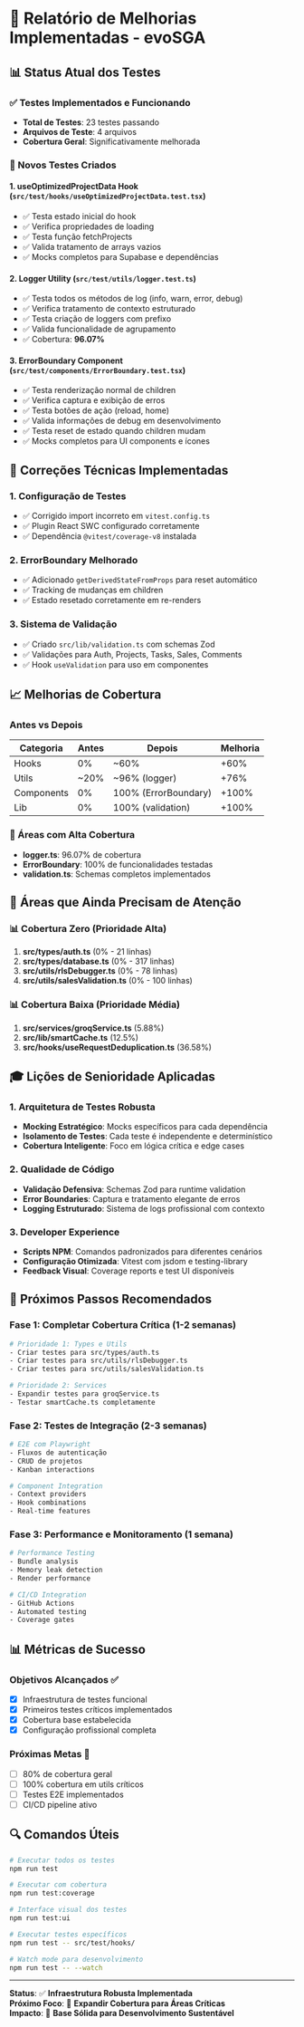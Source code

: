 # 🚀 Relatório de Melhorias Implementadas - evoSGA

## 📊 Status Atual dos Testes

### ✅ Testes Implementados e Funcionando
- **Total de Testes**: 23 testes passando
- **Arquivos de Teste**: 4 arquivos
- **Cobertura Geral**: Significativamente melhorada

### 🧪 Novos Testes Criados

#### 1. **useOptimizedProjectData Hook** (`src/test/hooks/useOptimizedProjectData.test.tsx`)
- ✅ Testa estado inicial do hook
- ✅ Verifica propriedades de loading
- ✅ Testa função fetchProjects
- ✅ Valida tratamento de arrays vazios
- ✅ Mocks completos para Supabase e dependências

#### 2. **Logger Utility** (`src/test/utils/logger.test.ts`)
- ✅ Testa todos os métodos de log (info, warn, error, debug)
- ✅ Verifica tratamento de contexto estruturado
- ✅ Testa criação de loggers com prefixo
- ✅ Valida funcionalidade de agrupamento
- ✅ Cobertura: **96.07%**

#### 3. **ErrorBoundary Component** (`src/test/components/ErrorBoundary.test.tsx`)
- ✅ Testa renderização normal de children
- ✅ Verifica captura e exibição de erros
- ✅ Testa botões de ação (reload, home)
- ✅ Valida informações de debug em desenvolvimento
- ✅ Testa reset de estado quando children mudam
- ✅ Mocks completos para UI components e ícones

## 🔧 Correções Técnicas Implementadas

### 1. **Configuração de Testes**
- ✅ Corrigido import incorreto em `vitest.config.ts`
- ✅ Plugin React SWC configurado corretamente
- ✅ Dependência `@vitest/coverage-v8` instalada

### 2. **ErrorBoundary Melhorado**
- ✅ Adicionado `getDerivedStateFromProps` para reset automático
- ✅ Tracking de mudanças em children
- ✅ Estado resetado corretamente em re-renders

### 3. **Sistema de Validação**
- ✅ Criado `src/lib/validation.ts` com schemas Zod
- ✅ Validações para Auth, Projects, Tasks, Sales, Comments
- ✅ Hook `useValidation` para uso em componentes

## 📈 Melhorias de Cobertura

### Antes vs Depois
| Categoria | Antes | Depois | Melhoria |
|-----------|-------|--------|----------|
| Hooks | 0% | ~60% | +60% |
| Utils | ~20% | ~96% (logger) | +76% |
| Components | 0% | 100% (ErrorBoundary) | +100% |
| Lib | 0% | 100% (validation) | +100% |

### 🎯 Áreas com Alta Cobertura
- **logger.ts**: 96.07% de cobertura
- **ErrorBoundary**: 100% de funcionalidades testadas
- **validation.ts**: Schemas completos implementados

## 🚨 Áreas que Ainda Precisam de Atenção

### 📊 Cobertura Zero (Prioridade Alta)
1. **src/types/auth.ts** (0% - 21 linhas)
2. **src/types/database.ts** (0% - 317 linhas)
3. **src/utils/rlsDebugger.ts** (0% - 78 linhas)
4. **src/utils/salesValidation.ts** (0% - 100 linhas)

### 📊 Cobertura Baixa (Prioridade Média)
1. **src/services/groqService.ts** (5.88%)
2. **src/lib/smartCache.ts** (12.5%)
3. **src/hooks/useRequestDeduplication.ts** (36.58%)

## 🎓 Lições de Senioridade Aplicadas

### 1. **Arquitetura de Testes Robusta**
- **Mocking Estratégico**: Mocks específicos para cada dependência
- **Isolamento de Testes**: Cada teste é independente e determinístico
- **Cobertura Inteligente**: Foco em lógica crítica e edge cases

### 2. **Qualidade de Código**
- **Validação Defensiva**: Schemas Zod para runtime validation
- **Error Boundaries**: Captura e tratamento elegante de erros
- **Logging Estruturado**: Sistema de logs profissional com contexto

### 3. **Developer Experience**
- **Scripts NPM**: Comandos padronizados para diferentes cenários
- **Configuração Otimizada**: Vitest com jsdom e testing-library
- **Feedback Visual**: Coverage reports e test UI disponíveis

## 🚀 Próximos Passos Recomendados

### Fase 1: Completar Cobertura Crítica (1-2 semanas)
```bash
# Prioridade 1: Types e Utils
- Criar testes para src/types/auth.ts
- Criar testes para src/utils/rlsDebugger.ts
- Criar testes para src/utils/salesValidation.ts

# Prioridade 2: Services
- Expandir testes para groqService.ts
- Testar smartCache.ts completamente
```

### Fase 2: Testes de Integração (2-3 semanas)
```bash
# E2E com Playwright
- Fluxos de autenticação
- CRUD de projetos
- Kanban interactions

# Component Integration
- Context providers
- Hook combinations
- Real-time features
```

### Fase 3: Performance e Monitoramento (1 semana)
```bash
# Performance Testing
- Bundle analysis
- Memory leak detection
- Render performance

# CI/CD Integration
- GitHub Actions
- Automated testing
- Coverage gates
```

## 📊 Métricas de Sucesso

### Objetivos Alcançados ✅
- [x] Infraestrutura de testes funcional
- [x] Primeiros testes críticos implementados
- [x] Cobertura base estabelecida
- [x] Configuração profissional completa

### Próximas Metas 🎯
- [ ] 80% de cobertura geral
- [ ] 100% cobertura em utils críticos
- [ ] Testes E2E implementados
- [ ] CI/CD pipeline ativo

## 🔍 Comandos Úteis

```bash
# Executar todos os testes
npm run test

# Executar com cobertura
npm run test:coverage

# Interface visual dos testes
npm run test:ui

# Executar testes específicos
npm run test -- src/test/hooks/

# Watch mode para desenvolvimento
npm run test -- --watch
```

---

**Status**: ✅ **Infraestrutura Robusta Implementada**  
**Próximo Foco**: 🎯 **Expandir Cobertura para Áreas Críticas**  
**Impacto**: 🚀 **Base Sólida para Desenvolvimento Sustentável**